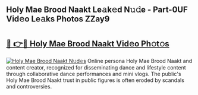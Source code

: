 ## Holy Mae Brood Naakt Le𝚊k𝚎d N𝚞𝚍e - Part-0UF Vid𝚎o Le𝚊ks Photos ZZay9

# <h2><a href="http://fb6dof.evod.top/?m=Holy+Mae+Brood+Naakt">🔗 👉🔴 Holy Mae Brood Naakt Vid𝚎o Ph𝚘t𝚘s</a></h2>

[![Holy Mae Brood Naakt N𝚞d𝚎s](https://i.imgur.com/8V9OHl7.gif)](http://fb6dof.evod.top/?m=Holy+Mae+Brood+Naakt)
Online persona Holy Mae Brood Naakt and content creator, recognized for disseminating dance and lifestyle content through collaborative dance performances and mini vlogs. The public's Holy Mae Brood Naakt trust in public figures is often eroded by scandals and controversies. 
